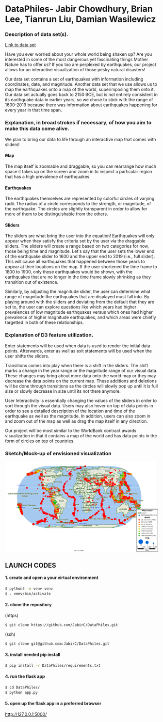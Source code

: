 # DataPhiles- Jabir Chowdhury, Brian Lee, Tianrun Liu, Damian Wasilewicz


### Description of data set(s).

[Link to data set](https://www.ngdc.noaa.gov/nndc/struts/results?bt_0=&st_0=&type_17=EXACT&query_17=None%20Selected&op_12=eq&v_12=&type_12=Or&query_14=None%20Selected&type_3=Like&query_3=&st_1=&bt_2=&st_2=&bt_1=&bt_4=&st_4=&bt_5=&st_5=&bt_6=&st_6=&bt_7=&st_7=&bt_8=&st_8=&bt_9=&st_9=&bt_10=&st_10=&type_11=Exact&query_11=&type_16=Exact&query_16=&bt_18=&st_18=&ge_19=&le_19=&type_20=Like&query_20=&display_look=1&t=101650&s=1&submit_all=Search%20Database&fbclid=IwAR3M6RsgdmfTbTgj34eXx_sWNZqaQ4Tup2oMudcV-1XVBtlFuqYzvdphDQg)

Have you ever worried about your whole world being shaken up? Are you interested in some of the most dangerous yet fascinating things Mother Nature has to offer us? If you too are perplexed by earthquakes, our project allows for an interactive visualization of those pesky natural disasters!

Our data set contains a set of earthquakes with information including coordinates, date, and magnitude. Another data set that we use allows us to map the earthquakes onto a map of the world, superimposing them onto it. Our data set actually goes back to 2150 BCE, but is not entirely consistent in its earthquake data in earlier years, so we chose to stick with the range of 1600-2019 because there was information about earthquakes happening for every year in that time span.

### Explanation, in broad strokes if necessary, of how you aim to make this data come alive.

We plan to bring our data to life through an interactive map that comes with sliders!

#### Map
The map itself is zoomable and draggable, so you can rearrange how much space it takes up on the screen and zoom in to inspect a particular region that has a high prevalence of earthquakes.

#### Earthquakes
The earthquakes themselves are represented by colorful circles of varying radii. The radius of a circle corresponds to the strength, or magnitude, of the earthquake. The circles are slightly transparent in order to allow for more of them to be distinguishable from the others.

#### Sliders
The sliders are what bring the user into the equation! Earthquakes will only appear when they satisfy the criteria set by the user via the draggable sliders. The sliders will create a range based on two categories for now, those being time and magnitude. Let's say that the user sets the lower end of the earthquake slider to 1600 and the upper end to 2019 (i.e., full slider). This will cause all earthquakes that happened between those years to appear at their locations on the map. If the user shortened the time frame to 1800 to 1900, only those earthquakes would be shown, with the earthquakes that are no longer in the time frame slowly shrinking as they transition out of existence.

Similarly, by adjusting the magnitude slider, the user can determine what range of magnitude the earthquakes that are displayed must fall into. By playing around with the sliders and deviating from the default that they are set to, the user can explore questions like which years had higher prevalences of low magnitude earthquakes versus which ones had higher prevalence of higher magnitude earthquakes, and which areas were chiefly targetted in both of these relationships.

### Explanation of D3 feature utilization.
Enter statements will be used when data is used to render the initial data points.
Afterwards, enter as well as exit statements will be used when the user shifts the sliders.

Transitions comes into play when there is a shift in the sliders. The shift marks a change in the year range or the magnitude range of our
visual data. These changes may bring about more data onto the world map or they may decrease the data points on the current map. These
additions and deletions will be done through transitions as the circles will slowly pop up until it is full size or slowly decrease in size
until its not there anymore.

User Interactivity is essentially changing the values of the sliders in order to sort through the visual data. Users may also hover on top of data points in order to see a detailed description of the location and time of the earthquake as well as the magnitude. In addition, users can also zoom in and zoom out of the map as well as drag the map itself in any direction.

Our project will be most similar to the WorldBank contract awards visualization in that it contains a map of the world and has data points in the form of circles on top of countries.
### Sketch/Mock-up of envisioned visualization
![alt text](https://raw.githubusercontent.com/jabirC/DataPhiles/master/mockup.png)

## LAUNCH CODES
#### 1. create and open a your virtual environment
```bash
$ python3 -m venv venv
$ . venv/bin/activate
```
#### 2. clone the repository
(https)
```bash
$ git clone https://github.com/JabirC/DataPhiles.git
```
(ssh)
```bash
$ git clone git@github.com:JabirC/DataPhiles.git
```
#### 3. install needed pip install
``` bash
$ pip install -r DataPhiles/requirements.txt
```
#### 4. run the flask app
```bash
$ cd DataPhiles/
$ python app.py
```
#### 5. open up the flask app in a preferred browser
<http://127.0.0.1:5000/>
